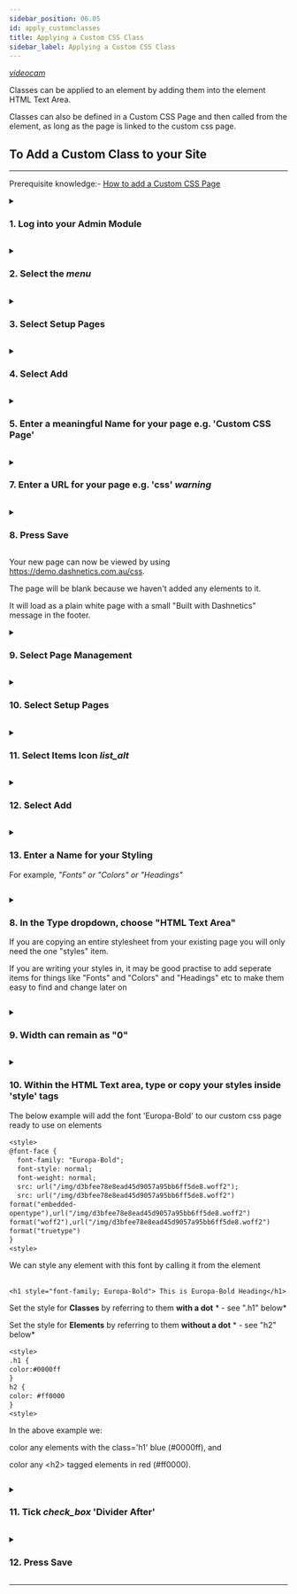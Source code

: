 ```yaml
---
sidebar_position: 06.05
id: apply_customclasses
title: Applying a Custom CSS Class
sidebar_label: Applying a Custom CSS Class
---
```

[<i className="material-icons-h1 end">videocam</i>](/vids/Dashnetics-addcustomclasses.mp4)

Classes can be applied to an element by adding them into the element HTML Text Area.

Classes can also be defined in a Custom CSS Page and then called from the element, as long as the page is linked to the custom css page.

## To Add a Custom Class to your Site
* * *

Prerequisite knowledge:- [How to add a Custom CSS Page](add_customcsspage)


<details>

<summary>

<h3 style={{ display: 'inline'}}> 1.  Log into your Admin Module </h3>

</summary><p></p>

To access your admin site, simply type **"admin."** before your public url. 

eg: https://admin.demo.dashnetics.com.au


![img](/img/adminlogin-cfb3883e18efb80bf1eab39a6aba15ab.png)

</details>
<p></p>


<details>

<summary>

<h3 style={{ display: 'inline'}}> 2.  Select the <span className="buttontext"> <i className="material-icons">menu</i></span>  </h3>

</summary><p></p>

![img](/img/adminmenu-e1ef5a93a900bdfb54c72920a5ce4ea0.png)

</details>
<p></p>



<details>

<summary>

<h3 style={{ display: 'inline'}}>3.  Select <span className="buttontext"> Setup Pages </span> </h3>

</summary><p></p>


![img](/img/menu_setup_pages.png)

</details>
<p></p>



<details>

<summary>

<h3 style={{ display: 'inline'}}>4.  Select <span className="buttontext"> Add </span> </h3>

</summary><p></p>

![img](/img/add_page.png)

</details>
<p></p>



<details>

<summary>

<h3 style={{ display: 'inline'}}>5.  Enter a meaningful Name for your page e.g. 'Custom CSS Page' </h3>

</summary><p></p>

- For example, *"Custom CSS Page"* 

Names can contain spaces or any characters

![img](/img/edit-form_Name.png)

</details>
<p></p>



<details>

<summary>

<h3 style={{ display: 'inline'}}>7.  Enter a URL for your page e.g. 'css'  <span style={{color:'red'}}><i className="material-icons">warning</i></span></h3> 

</summary><p></p>

For example, *"test"*

:::danger WARNING!  

When creating a  URL do NOT include unsafe or special characters
:::

[Click Here for more information and Special Characters](terminology)

![img](/img/edit-form_addurl.png)

</details>
<p></p>




<details>

<summary>

<h3 style={{ display: 'inline'}}>8.  Press <span className="buttontext"> Save </span> </h3>

</summary><p></p>

![img](/img/save_page.png)

</details>
<p></p>




Your new page can now be viewed by using https://demo.dashnetics.com.au/css. 

The page will be blank because we haven't added any elements to it.

It will load as a plain white page with a small "Built with Dashnetics" message in the footer.





<details>

<summary>

<h3 style={{ display: 'inline'}}> 9.  Select  <span className="buttontext"> Page Management </span> </h3>

</summary><p></p>

![img](/img/menu_page_management.png)

</details>
<p></p>



<details>

<summary>

<h3 style={{ display: 'inline'}}> 10.  Select <span className="buttontext"> Setup Pages </span> </h3>

</summary><p></p>


![img](/img/menu_setup_pages.png)

</details>
<p></p>



<details>

<summary>

<h3 style={{ display: 'inline'}}> 11.  Select Items Icon <span className="buttontext"> <i className="material-icons">list_alt</i></span> </h3>

</summary><p></p>

Each page will be listed, choose the "Items" Icon next to the page you want to change.

![img](/img/items.png)

</details>
<p></p>


<details>

<summary>

<h3 style={{ display: 'inline'}}> 12.  Select <span className="buttontext"> Add </span> </h3>

</summary><p></p>

To begin adding a new Item to the page

![img](/img/add_items.png)

</details>
<p></p>



<details>

<summary>

<h3 style={{ display: 'inline'}}> 13.  Enter a Name for your Styling </h3>

For example, *"Fonts" or "Colors" or "Headings"*

</summary><p></p>

 
Names can contain spaces or any characters

![img](/img/add_item_name.png)

</details>
<p></p>



<details>

<summary>

<h3 style={{ display: 'inline'}}> 8.   In the <span className="droplisttext"> Type</span>  dropdown, choose "HTML Text Area"</h3> 

If you are copying an entire stylesheet from your existing page you will only need the one "styles" item.

If you are writing your styles in, it may be good practise to add seperate items for things like "Fonts" and "Colors" and "Headings" etc to make them easy to find and change later on


</summary><p></p>


![img](/img/select_html_text.png)

</details>
<p></p>



<details>

<summary>

<h3 style={{ display: 'inline'}}> 
9.  Width can remain as "0"</h3> 

</summary><p></p>
Width "0" means the item will display at the DEFAULT width.

This can be changed later if necessary

![img](/img/edit-form-item-width.png)

</details>
<p></p>



<details>

<summary>

<h3 style={{ display: 'inline'}}> 10.  Within the HTML Text area, type or copy your styles inside 'style' tags </h3> 


The below example will add the font 'Europa-Bold' to our custom css page ready to use on elements

```
<style>
@font-face {
  font-family: "Europa-Bold";
  font-style: normal;
  font-weight: normal;
  src: url("/img/d3bfee78e8ead45d9057a95bb6ff5de8.woff2");
  src: url("/img/d3bfee78e8ead45d9057a95bb6ff5de8.woff2") format("embedded-opentype"),url("/img/d3bfee78e8ead45d9057a95bb6ff5de8.woff2") format("woff2"),url("/img/d3bfee78e8ead45d9057a95bb6ff5de8.woff2") format("truetype")
}
<style>

```
We can style any element with this font by calling it from the element


```

<h1 style="font-family; Europa-Bold"> This is Europa-Bold Heading</h1>

```

Set the style for **Classes** by referring to them **with a dot**  * - see  ".h1"  below*

Set the style for **Elements** by referring to them **without a dot** * - see  "h2"  below*


```
<style>
.h1 {
color:#0000ff
}
h2 {
color: #ff0000
}
<style>

```
In the above example we: 

color any elements with the class='h1' blue (#0000ff), and

color any <h2\> tagged elements in red (#ff0000).

</summary><p></p>





</details>
<p></p>


<details>

<summary>

<h3 style={{ display: 'inline'}}> 11. Tick <i className="material-icons grey">check_box</i> 'Divider After' </h3>

</summary><p></p>

 This will ensure the next element we add will appear below the styling.

![img](/img/edit-form-item-divide-after.png)

</details>
<p></p>



<details>

<summary>

<h3 style={{ display: 'inline'}}> 12.  Press <span className="buttontext"> Save </span> </h3>

</summary><p></p>

![img](/img/edit-form-item-save.png)

</details>
<p></p>

---






